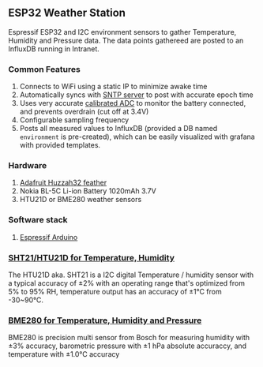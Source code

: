 ## ESP32 Weather Station
Espressif ESP32 and I2C environment sensors to gather Temperature, Humidity and Pressure data. The data points gathereed are posted to an InfluxDB running in Intranet.

### Common Features
1. Connects to WiFi using a static IP to minimize awake time 
2. Automatically syncs with [SNTP server](pool.ntp.org) to post with accurate epoch time
2. Uses very accurate [calibrated ADC](https://esp-idf.readthedocs.io/en/latest/api-reference/peripherals/adc.html#adc-calibration) to monitor the battery connected, and prevents overdrain (cut off at 3.4V)
3. Configurable sampling frequency
4. Posts all measured values to InfluxDB (provided a DB named `environment` is pre-created), which can be easily visualized with grafana with provided templates.


### Hardware
1. [Adafruit Huzzah32 feather](https://www.adafruit.com/product/3405)
2. Nokia BL-5C Li-ion Battery 1020mAh 3.7V
3. HTU21D or BME280 weather sensors

### Software stack
1. [Espressif Arduino](https://github.com/espressif/arduino-esp32)


### [SHT21/HTU21D for Temperature, Humidity](https://github.com/AdysTech/Esp32-Weather/Esp32WeatherStation_htu21d)
The HTU21D aka. SHT21 is a I2C digital Temperature / humidity sensor with a typical accuracy of ±2% with an operating range that's optimized from 5% to 95% RH, temperature output has an accuracy of ±1°C from -30~90°C. 

### [BME280 for Temperature, Humidity and Pressure](https://github.com/AdysTech/Esp32-Weather/Esp32WeatherStation_bme280)
BME280 is precision multi sensor from Bosch for measuring humidity with ±3% accuracy, barometric pressure with ±1 hPa absolute accuraccy, and temperature with ±1.0°C accuracy

